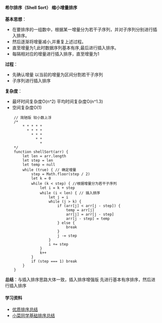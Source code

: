 #### 希尔排序（Shell Sort） 缩小增量排序

**基本思想**：
- 在要排序的一组数中，根据某一增量分为若干子序列，并对子序列分别进行插入排序。
- 然后逐渐将增量减小,并重复上述过程。
- 直至增量为1,此时数据序列基本有序,最后进行插入排序。
- 每隔相对应的增量进行插入排序，直至增量为1

**过程**：
- 先确认增量 以当前的增量为区间分割若干子序列
- 子序列进行插入排序

**复杂度**：
- 最坏时间复杂度O(n^2) 平均时间复杂度O(n^1.3)
- 空间复杂度O(1)

```
    // 简陋版 较小数上浮
    /*
        * * * * *
          * * * *
            * * *
              * *
                *
    */
    function shellSort(arr) {
        let len = arr.length
        let step = len
        let temp = null
        while (true) { // 确定增量
            step = Math.floor(step / 2)
            let k = 0
            while (k < step) { //根据增量分为若干子序列
                let i = k + step
                while (i < len) { // 插入排序
                    let j = i
                    while (j > k) {
                        if (arr[j] < arr[j - step]) {
                            temp = arr[j]
                            arr[j] = arr[j - step]
                            arr[j - step] = temp
                        } else {
                            break
                        }
                        j -= step
                    }
                    i += step
                }
                k++
            }
            if (step === 1) break
        }
    }
```

**总结**：与插入排序思路大体一致，插入排序增强版 先进行基本有序排序，然后进行插入排序

#### 学习资料
- [优质排序总结](https://www.cnblogs.com/xiaohuiduan/p/11188304.html)
- [小菜同学基础排序总结](https://www.runoob.com/w3cnote/sort-algorithm-summary.html)
